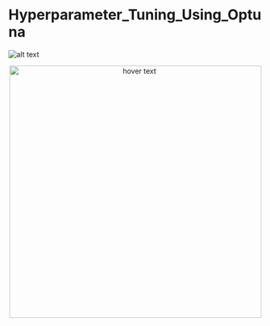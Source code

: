 # Hyperparameter_Tuning_Using_Optuna
![alt text]()
<p align="center">
  <img src="https://miro.medium.com/max/1080/1*ykstw7YfoI8doWVaUgUJGA.jpeg" width="500" title="hover text">
</p>

